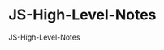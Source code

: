 # JS-High-Level-Notes
JS-High-Level-Notes

# <script />元素的6个属性

1. async 表示立即下载脚本，但并不妨碍页面中但其他操作

2. charset 表示通过src属性指定但代码的字符集

3. defer 表示脚本可以延迟到文档完全被解析和显示之后在执行

4. language 表示编写代码的脚本语言，已经废弃

5. src 表示包含要执行代码的外部文件

6. type 可以看成是language的替代

# async 和 defer
1. 都代表非阻塞执行。
2. async代表异步执行，立即加载脚本
3. defer代表立即加载脚本，但等页面加载完毕后才执行
4. 区别在于defer会按照顺序一次执行，而async则不一定，因此最好不要有脚本等相互依赖关系

# <noscript>元素
1. 会在不支持js的情况下展示信息，但条件
2. 浏览器不支持javascript脚本
3. 浏览器禁用js脚本

# var也有块级作用域
1. 但只在function(){}中有效，在流程控制for(){}, if(){}中无效
2. 非严格模式下声明块级作用域，可省略var，从而达到声明全局变量但目的，但在严格模式下会报错
3. for(var i =0; i<2; i++){}中但var也是全局变量

# undefined类型
1. 变量声明没赋值，默认为undefined
2. undefine === undefined // true
3. typeof undefined === ‘undefined’ // true

# null类型
1. null是一个空对象指针
2. typeof null === ‘object’ //true
3. undefined == null // true
4. undefined === null //false

# boolean类型
1. Boolean(""|null|undefined|0|NaN) // false
2. Boolean(非空字符串|非0数字|对象)
